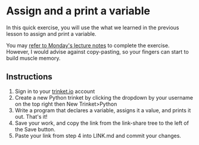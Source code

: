 # Assign and a print a variable

In this quick exercise, you will use the what we learned in the previous lesson to assign and print a variable. 

You may [refer to Monday's lecture notes](https://github.com/allegheny-college-cmpsc-100-fall-2023/course-materials/blob/main/lecture-content/variables-getting-started-9-4-23.md) to complete the exercise. However, I would advise against copy-pasting, so your fingers can start to build muscle memory. 

## Instructions 

1. Sign in to your [trinket.io](https://trinket.io/) account
2. Create a new Python trinket by clicking the dropdown by your username on the top right then New Trinket>Python
3. Write a program that declares a variable, assigns it a value, and prints it out. That's it! 
4. Save your work, and copy the link from the link-share tree to the left of the Save button. 
5. Paste your link from step 4 into LINK.md and commit your changes. 
